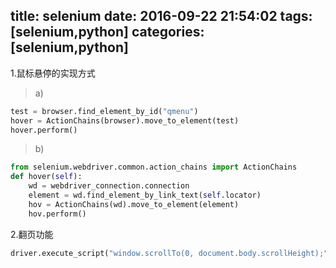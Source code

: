 title: selenium
date: 2016-09-22 21:54:02
tags: [selenium,python]
categories: [selenium,python]
---
1.鼠标悬停的实现方式 
  >a) 
  ```python
  test = browser.find_element_by_id("qmenu")
  hover = ActionChains(browser).move_to_element(test)
  hover.perform()
  ```

  >b)
```python
from selenium.webdriver.common.action_chains import ActionChains
def hover(self):
    wd = webdriver_connection.connection
    element = wd.find_element_by_link_text(self.locator)
    hov = ActionChains(wd).move_to_element(element)
    hov.perform()
```
2.翻页功能
```python
driver.execute_script("window.scrollTo(0, document.body.scrollHeight);")
```
